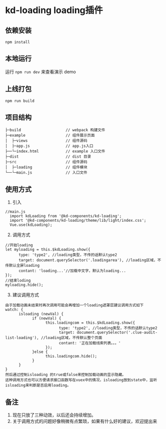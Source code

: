 # kd-loading loading插件

## 依赖安装
```
npm install 
```

## 本地运行
运行 `npm run dev` 来查看演示 demo 

## 上线打包
```
npm run build 
```

## 项目结构
```
├─build                    // webpack 构建文件
├─example                  // 组件展示页面
│  ├─views                 // 组件源码
│  ├─app.js                // app.js入口
├──└─index.html            // example 入口文件
├─dist                     // dist 目录
├─src                      // 组件源码
│  ├─loading               // 组件模块
└──└─main.js               // 入口文件
```

## 使用方式
1.  引入
```
//main.js
  import kdLoading from '@kd-components/kd-loading';
  import '@kd-components/kd-loading/theme/lib/light/index.css';
  Vue.use(kdLoading);
```

2.  调用方式
```
//开始loading
let myloading = this.$kdLoading.show({
      type: 'type2', //loading类型，不传的话默认type2
      target: document.querySelector('.loadingarea'), //loading区域，不传默认全屏loading
      contant: 'loading...'//加载中文字，默认为loading...
});
//结束loding
myloading.hide();
```
3.  建议调用方式
```
由于加载动画未结束时再次调用可能会再增加一个loading遮罩层建议调用方式如下
watch: {
      isloading (newVal) {
            if (newVal) {
                  this.loadingcom = this.$kdLoading.show({
                        type: 'type2', //loading类型，不传的话默认type2
                        target: document.querySelector('.clue-audit-list-loading'), //loading区域，不传默认整个页面
                        contant: '正在加载线索列表。。。'
                  });	
            }else {
                  this.loadingcom.hide();
            }
      }
}
然后通过控制isloading 的true或false来控制加载动画的显示隐藏。
这种调用方式也可以方便请求接口函数写在vuex中的情况，isloading放到state中，监听isloading来判断是否启用loading。
```

## 备注
1. 现在只放了三种动效，以后还会持续增加。
2. 关于调用方式的问题好像稍微有点繁琐，如果有什么好的建议，欢迎提出来



